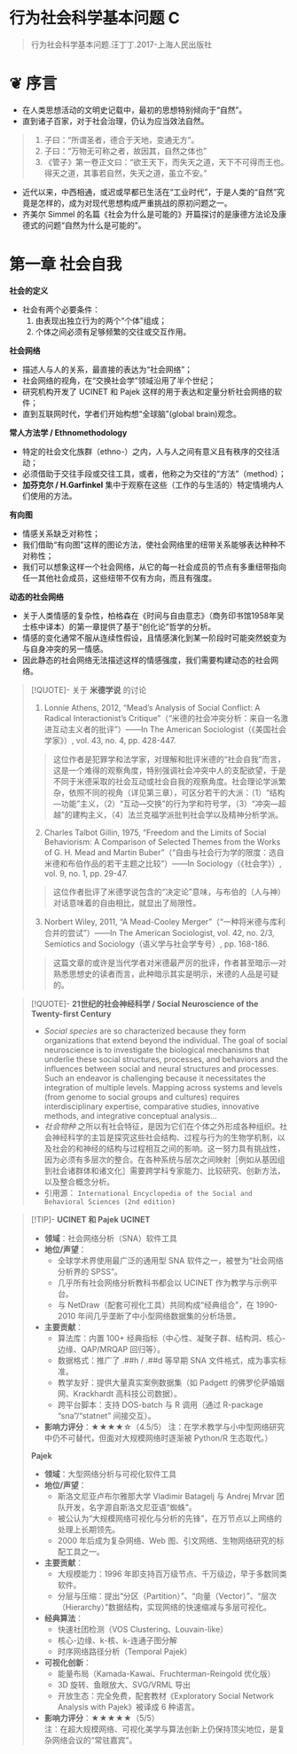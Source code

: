 # 行为社会科学基本问题 C

> 行为社会科学基本问题.汪丁丁.2017-上海人民出版社

# &#10086; 序言

- 在人类思想活动的文明史记载中，最初的思想特别倾向于“自然”。
- 直到诸子百家，对于社会治理，仍认为应当效法自然。
> 1. 子曰：“所谓圣者，德合于天地，变通无方”。  
> 2. 子曰：“万物无可称之者，故因其，自然之体也”  
> 3. 《管子》第一卷正文曰：“欲王天下，而失天之道，天下不可得而王也。得天之道，其事若自然，失天之道，虽立不安。”  
- 近代以来，中西相通，或迟或早都已生活在“工业时代”，于是人类的“自然”究竟是怎样的，成为对现代思想构成严重挑战的原初问题之一。
- 齐美尔 Simmel 的名篇《社会为什么是可能的》开篇探讨的是康德方法论及康德式的问题“自然为什么是可能的”。

# 第一章 社会自我

**社会的定义**
- 社会有两个必要条件：
    1. 由表现出独立行为的两个“个体”组成；  
    2. 个体之间必须有足够频繁的交往或交互作用。  

**社会网络**
- 描述人与人的关系，最直接的表达为“社会网络”；
- 社会网络的视角，在“交换社会学”领域沿用了半个世纪；
- 研究机构开发了 UCINET 和 Pajek 这样的用于表达和定量分析社会网络的软件；
- 直到互联网时代，学者们开始构想“全球脑”(global brain)观念。

**常人方法学 / Ethnomethodology**
- 特定的社会文化族群（ethno-）之内，人与人之间有意义且有秩序的交往活动；
- 必须借助于交往手段或交往工具，或者，他称之为交往的“方法”（method）；
- **加芬克尔 / H.Garfinkel** 集中于观察在这些（工作的与生活的）特定情境内人们使用的方法。

**有向图**
- 情感关系缺乏对称性；
- 我们借助“有向图”这样的图论方法，使社会网络里的纽带关系能够表达种种不对称性；
- 我们可以想象这样一个社会网络，从它的每一社会成员的节点有多重纽带指向任一其他社会成员，这些纽带不仅有方向，而且有强度。

**动态的社会网络**
- 关于人类情感的复杂性，柏格森在《时间与自由意志》（商务印书馆1958年吴士栋中译本）的第一章提供了基于“创化论”哲学的分析。
- 情感的变化通常不服从连续性假设，且情感演化到某一阶段时可能突然蜕变为与自身冲突的另一情感。
- 因此静态的社会网络无法描述这样的情感强度，我们需要构建动态的社会网络。




















> [!QUOTE]- 关于 **米德学说** 的讨论
> 1. Lonnie Athens, 2012, “Mead’s Analysis of Social Conflict: A Radical Interactionist’s Critique”（“米德的社会冲突分析：来自一名激进互动主义者的批评”）——In The American Sociologist（《美国社会学家》）, vol. 43, no. 4, pp. 428-447.
> > 这位作者是犯罪学和法学家，对理解和批评米德的“社会自我”而言，这是一个难得的观察角度，特别强调社会冲突中人的支配欲望，于是不同于米德采取的社会互动或社会自我的观察角度。社会理论学派繁杂，依照不同的视角（详见第三章），可区分若干的大派：（1）“结构—功能”主义，（2）“互动—交换”的行为学和符号学，（3）“冲突—超越”的建构主义，（4）法兰克福学派批判社会学以及精神分析学派。
>  2. Charles Talbot Gillin, 1975, “Freedom and the Limits of Social Behaviorism: A Comparison of Selected Themes from the Works of G. H. Mead and Martin Buber”（“自由与社会行为学的限度：选自米德和布伯作品的若干主题之比较”）——In Sociology（《社会学》）, vol. 9, no. 1, pp. 29-47.
> > 这位作者批评了米德学说包含的“决定论”意味，与布伯的（人与神）对话意味着的自由相比，就显出了局限性。
>  3. Norbert Wiley, 2011, “A Mead-Cooley Merger”（“一种将米德与库利合并的尝试”）——In The American Sociologist, vol. 42, no. 2/3, Semiotics and Sociology（语义学与社会学专号）, pp. 168-186.
> > 这篇文章的或许是当代学者对米德最严厉的批评，作者甚至暗示—对熟悉思想史的读者而言，此种暗示其实是明示，米德的人品是可疑的。

> [!QUOTE]- **21世纪的社会神经科学 / Social Neuroscience of the Twenty-first Century**
> - *Social species* are so characterized because they form organizations that extend beyond the individual. The goal of social neuroscience is to investigate the biological mechanisms that underlie these social structures, processes, and behaviors and the influences between social and neural structures and processes. Such an endeavor is challenging because it necessitates the integration of multiple levels. Mapping across systems and levels (from genome to social groups and cultures) requires interdisciplinary expertise, comparative studies, innovative methods, and integrative conceptual analysis…
> - *社会物种* 之所以有社会特征，是因为它们在个体之外形成各种组织。社会神经科学的主旨是探究这些社会结构、过程与行为的生物学机制，以及社会的和神经的结构与过程相互之间的影响。这一努力具有挑战性，因为必须有多层次的整合。在各种系统与层次之间映射［例如从基因组到社会诸群体和诸文化］需要跨学科专家能力、比较研究、创新方法，以及整合概念分析。
> - 引用源： `International Encyclopedia of the Social and Behavioral Sciences (2nd edition)`

> [!TIP]- **UCINET 和 Pajek**
> **UCINET**
> - **领域**：社会网络分析（SNA）软件工具  
> - **地位/声望**：
>     - 全球学术界使用最广泛的通用型 SNA 软件之一，被誉为“社会网络分析界的 SPSS”。  
>     - 几乎所有社会网络分析教科书都会以 UCINET 作为教学与示例平台。  
>     - 与 NetDraw（配套可视化工具）共同构成“经典组合”，在 1990-2010 年间几乎垄断了中小型网络数据集的分析场景。  
> - **主要贡献**：  
>     - 算法库：内置 100+ 经典指标（中心性、凝聚子群、结构洞、核心-边缘、QAP/MRQAP 回归等）。  
>     - 数据格式：推广了 .##h / .##d 等早期 SNA 文件格式，成为事实标准。  
>     - 教学友好：提供大量真实案例数据集（如 Padgett 的佛罗伦萨婚姻网、Krackhardt 高科技公司数据）。  
>     - 跨平台脚本：支持 DOS-batch 与 R 调用（通过 R-package “sna”/“statnet” 间接交互）。  
> - **影响力评分**：★★★★☆（4.5/5）
> 注：在学术教学与小中型网络研究中仍不可替代，但面对大规模网络时逐渐被 Python/R 生态取代。）
> 
> **Pajek**
> - **领域**：大型网络分析与可视化软件工具  
> - **地位/声望**：  
>     - 斯洛文尼亚卢布尔雅那大学 Vladimir Batagelj 与 Andrej Mrvar 团队开发，名字源自斯洛文尼亚语“蜘蛛”。  
>     - 被公认为“大规模网络可视化与分析的先锋”，在万节点以上网络的处理上长期领先。  
>     - 2000 年后成为复杂网络、Web 图、引文网络、生物网络研究的标配工具之一。  
> - **主要贡献**：  
>     - 大规模能力：1996 年即支持百万级节点、千万级边，早于多数同类软件。  
>     - 分层与压缩：提出“分区（Partition）”、“向量（Vector）”、“层次（Hierarchy）”数据结构，实现网络的快速缩减与多层可视化。  
> - **经典算法**：  
>     - 快速社团检测（VOS Clustering、Louvain-like）  
>     - 核心-边缘、k-核、k-连通子图分解  
>     - 时序网络路径分析（Temporal Pajek）  
> - **可视化创新**：  
>     - 能量布局（Kamada-Kawai、Fruchterman-Reingold 优化版）  
>     - 3D 旋转、鱼眼放大、SVG/VRML 导出  
>     - 开放生态：完全免费，配套教材《Exploratory Social Network Analysis with Pajek》被译成 6 种语言。  
> - **影响力评分**：★★★★★（5/5）  
> 注：在超大规模网络、可视化美学与算法创新上仍保持顶尖地位，是复杂网络会议的“常驻嘉宾”。
